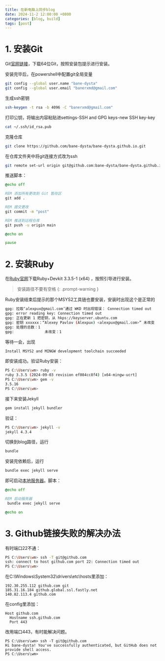 ```yaml
---
title: 在新电脑上同步blog
date: 2024-11-2 12:00:00 +0800
categories: [blog, build]
tags: [post]     
---
```

# 1. 安装Git
Git[官网链接](https://git-scm.com/downloads/win)，下载64位Git，按照安装包提示进行安装。

安装完毕后，在powershell中配置git全局变量
~~~bash
git config --global user.name "bane-dysta"
git config --global user.email "banerxmd@gmail.com"
~~~
生成ssh密钥
~~~bash
ssh-keygen -t rsa -b 4096 -C "banerxmd@gmail.com"
~~~
打印公钥，将输出内容粘贴进settings-SSH and GPG keys-new SSH key-key
~~~bash
cat ~/.ssh/id_rsa.pub
~~~
克隆仓库
~~~bash
git clone https://github.com/bane-dysta/bane-dysta.github.io.git
~~~
在仓库文件夹中将git连接方式改为ssh
~~~bash
git remote set-url origin git@github.com:bane-dysta/bane-dysta.github.io.git
~~~
推送脚本：
~~~bat
@echo off

REM 添加所有更改到 Git 暂存区
git add .

REM 提交更改
git commit -m "post"

REM 推送到远程仓库
git push -u origin main

@echo on

pause
~~~
# 2. 安装Ruby
在[Ruby官网](https://rubyinstaller.org/downloads/)下载Ruby+Devkit 3.3.5-1 (x64) ，按照引导进行安装。

> 安装路径不要有空格
{: .prompt-warning }

Ruby安装结束后提示的那个MSYS2工具链也要安装，安装时出现这个是正常的
~~~bash
gpg: 拉取‘alexpux@gmail.com’通过 WKD 时出现错误： Connection timed out
gpg: error reading key: Connection timed out
gpg: 正在更新 1 把密钥，从 hkps://keyserver.ubuntu.com
gpg: 密钥 xxxxxx：“Alexey Pavlov (Alexpux) <alexpux@gmail.com>” 未改变
gpg: 处理的总数：1
gpg:              未改变：1
~~~
等待一会，出现
~~~bash
Install MSYS2 and MINGW development toolchain succeeded
~~~
即安装成功。验证Ruby安装：
~~~bash
PS C:\Users\wm> ruby -v
ruby 3.3.5 (2024-09-03 revision ef084cc8f4) [x64-mingw-ucrt]
PS C:\Users\wm> gem -v
3.5.16
PS C:\Users\wm>
~~~
接下来安装Jekyll
~~~bash
gem install jekyll bundler
~~~
验证：
~~~bash
PS C:\Users\wm> jekyll -v
jekyll 4.3.4
~~~
切换到blog路径，运行
~~~bash
bundle
~~~
安装完依赖后，运行
~~~bash
bundle exec jekyll serve
~~~
即可启动[本地服务器](http://127.0.0.1:4000/)。脚本：
~~~bat
@echo off

REM 启动服务器
 bundle exec jekyll serve

@echo on
~~~

# 3. Github链接失败的解决办法
有时端口22不通：
~~~bash
PS C:\Users\wm> ssh -T git@github.com
ssh: connect to host github.com port 22: Connection timed out
PS C:\Users\wm>
~~~
在C:\Windows\System32\drivers\etc\hosts里添加：
~~~
192.30.255.112 github.com git
185.31.16.184 github.global.ssl.fastly.net
140.82.113.4 github.com
~~~
在config里添加：
~~~
Host github.com
  Hostname ssh.github.com
  Port 443
~~~
改用端口443，有时能解决问题。
~~~
PS C:\Users\wm> ssh -T git@github.com
Hi bane-dysta! You've successfully authenticated, but GitHub does not provide shell access.
PS C:\Users\wm>
~~~

















